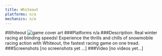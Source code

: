 ```yaml
---
title: Whiteout
platforms: n/a
mechanics: n/a
---
```

#Whiteout
![game cover art](//images.igdb.com/igdb/image/upload/t_cover_big/wsdk1iynhdyv3wltnzxx.jpg "Logo Title Text 1")
###Platforms
n/a
###Description:
Real winter racing at blinding speeds! Experience the thrills and chills of snowmobile racing action with Whiteout, the fastest racing game on one tread.
###Screenshots
[no screenshots yet ...]
###Video
[no videos yet...]
